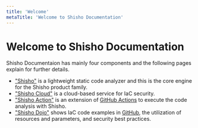 ```yaml
---
title: 'Welcome'
metaTitle: 'Welcome to Shisho Documentation'
---
```


# Welcome to Shisho Documentation

Shisho Documentaion has mainly four components and the following pages explain for further details.

- ["Shisho"](/shisho) is a lightweight static code analyzer and this is the core engine for the Shisho product family.
- ["Shisho Cloud"](/shisho-cloud) is a cloud-based service for IaC security.
- ["Shisho Action"](/shisho-action) is an extension of [GitHub Actions](https://github.com/features/actions) to execute the code analysis with Shisho.
- ["Shisho Dojo"](/shisho-dojo) shows IaC code examples in [GitHub](https://github.com/), the utilization of resources and parameters, and security best practices.